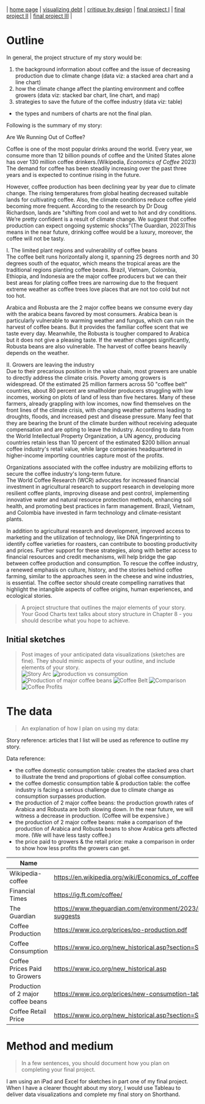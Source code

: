 | [home page](https://cmustudent.github.io/tswd-portfolio-templates/) | [visualizing debt](visualizing-government-debt) | [critique by design](critique-by-design) | [final project I](final-project-part-one) | [final project II](final-project-part-two) | [final project III](final-project-part-three) |

# Outline

In general, the project structure of my story would be:
1. the background information about coffee and the issue of decreasing production due to climate change (data viz: a stacked area chart and a line chart)
2. how the climate change affect the planting environment and coffee growers (data viz: stacked bar chart, line chart, and map)
3. strategies to save the future of the coffee industry (data viz: table)
* the types and numbers of charts are not the final plan.


Following is the summary of my story:  

Are We Running Out of Coffee?  

Coffee is one of the most popular drinks around the world. Every year, we consume more than 12 billion pounds of coffee and the United States alone has over 130 million coffee drinkers.(Wikipedia, _Economics of Coffee_ 2023) The demand for coffee has been steadily increasing over the past three years and is expected to continue rising in the future. 

However, coffee production has been declining year by year due to climate change. The rising temperatures from global heating decreased suitable lands for cultivating coffee. Also, the climate conditions reduce coffee yield becoming more frequent. According to the research by Dr Doug Richardson, lands are "shifting from cool and wet to hot and dry conditions. We’re pretty confident is a result of climate change. We suggest that coffee production can expect ongoing systemic shocks"(The Guardian, 2023)This means in the near future, drinking coffee would be a luxury, moreover, the coffee will not be tasty.


I. The limited plant regions and vulnerability of coffee beans  
The coffee belt runs horizontally along it, spanning 25 degrees north and 30 degrees south of the equator, which means the tropical areas are the traditional regions planting coffee beans. Brazil, Vietnam, Colombia, Ethiopia, and Indonesia are the major coffee producers but we can their best areas for plating coffee trees are narrowing due to the frequent extreme weather as coffee trees love places that are not too cold but not too hot.

Arabica and Robusta are the 2 major coffee beans we consume every day with the arabica beans favored by most consumers. Arabica bean is particularly vulnerable to warming weather and fungus, which can ruin the harvest of coffee beans. But it provides the familiar coffee scent that we taste every day. Meanwhile, the Robusta is tougher compared to Arabica but it does not give a pleasing taste. If the weather changes significantly, Robusta beans are also vulnerable. 
The harvest of coffee beans heavily depends on the weather. 

II. Growers are leaving the industry  
Due to their precarious position in the value chain, most growers are unable to directly address the climate crisis. Poverty among growers is widespread. Of the estimated 25 million farmers across 50 "coffee belt" countries, about 80 percent are smallholder producers struggling with low incomes, working on plots of land of less than five hectares. Many of these farmers, already grappling with low incomes, now find themselves on the front lines of the climate crisis, with changing weather patterns leading to droughts, floods, and increased pest and disease pressure. Many feel that they are bearing the brunt of the climate burden without receiving adequate compensation and are opting to leave the industry.
According to data from the World Intellectual Property Organization, a UN agency, producing countries retain less than 10 percent of the estimated $200 billion annual coffee industry's retail value, while large companies headquartered in higher-income importing countries capture most of the profits.

Organizations associated with the coffee industry are mobilizing efforts to secure the coffee industry's long-term future.  
The World Coffee Research (WCR) advocates for increased financial investment in agricultural research to support research in developing more resilient coffee plants, improving disease and pest control, implementing innovative water and natural resource protection methods, enhancing soil health, and promoting best practices in farm management. Brazil, Vietnam, and Colombia have invested in farm technology and climate-resistant plants.

In addition to agricultural research and development, improved access to marketing and the utilization of technology, like DNA fingerprinting to identify coffee varieties for roasters, can contribute to boosting productivity and prices. Further support for these strategies, along with better access to financial resources and credit mechanisms, will help bridge the gap between coffee production and consumption. To rescue the coffee industry, a renewed emphasis on culture, history, and the stories behind coffee farming, similar to the approaches seen in the cheese and wine industries, is essential. The coffee sector should create compelling narratives that highlight the intangible aspects of coffee origins, human experiences, and ecological stories.  

> A project structure that outlines the major elements of your story.  Your Good Charts text talks about story structure in Chapter 8 - you should describe what you hope to achieve.  

## Initial sketches
> Post images of your anticipated data visualizations (sketches are fine). They should mimic aspects of your outline, and include elements of your story.  
![Story Arc](story%20arc.jpg)
![production vs consumption](production%20vs%20consumption.jpg)
![Production of major coffee beans](production%20of%20arabica%20and%20robusta.jpg)
![Coffee Belt](the%20coffe%20belt.jpg)
![Comparison](comparison.jpg)
![Coffee Profits](coffee%20profits.png)


# The data
> An explanation of how I plan on using my data:

Story reference: articles that I list will be used as reference to outline my story.
  
Data reference:
- the coffee domestic consumption table: creates the stacked area chart to illustrate the trend and proportions of global coffee consumption.
- the coffee domestic consumption table & production table: the coffee industry is facing a serious challenge due to climate change as consumption surpasses production.
- the production of 2 major coffee beans: the production growth rates of Arabica and Robusta are both slowing down. In the near future, we will witness a decrease in production. (Coffee will be expensive.)
- the production of 2 major coffee beans: make a comparison of the production of Arabica and Robusta beans to show Arabica gets affected more. (We will have less tasty coffee.)
- the price paid to growers & the retail price: make a comparison in order to show how less profits the growers can get.
  

| Name                               | URL                                                                                                                                                | Description     |   |   |
|------------------------------------|----------------------------------------------------------------------------------------------------------------------------------------------------|-----------------|---|---|
| Wikipedia-coffee                   | https://en.wikipedia.org/wiki/Economics_of_coffee#:~:text=Twelve%20billion%20pounds%20of%20coffee,over%20130%20million%20coffee%20drinkers.        | Story Reference |   |   |
| Financial Times                    | https://ig.ft.com/coffee/                                                                                                                          | Story Reference |   |   |
| The Guardian                       | https://www.theguardian.com/environment/2023/mar/09/rising-temperatures-in-tropics-to-lead-to-lower-coffee-yields-and-higher-prices-study-suggests | Story Reference |   |   |
| Coffee Production                  | https://www.ico.org/prices/po-production.pdf                                                                                                       | Data Reference  |   |   |
| Coffee Consumption                 | https://www.ico.org/new_historical.asp?section=Statistics                                                                                          | Data Reference  |   |   |
| Coffee Prices Paid to Growers      | https://www.ico.org/new_historical.asp                                                                                                             | Data Reference  |   |   |
| Production of 2 major coffee beans | https://www.ico.org/prices/new-consumption-table.pdf                                                                                               | Data Reference  |   |   |
| Coffee Retail Price                | https://www.ico.org/new_historical.asp?section=Statistics                                                                                          | Data Reference  |   |   |

# Method and medium
> In a few sentences, you should document how you plan on completing your final project. 

I am using an iPad and Excel for sketches in part one of my final project. When I have a clearer thought about my story, I would use Tableau to deliver data visualizations and complete my final story on Shorthand.
